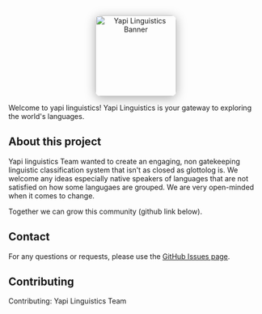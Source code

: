 <p align="center">
  <img src="https://www.thetreecareguide.com/wp-content/uploads/tree-guide-and-tree-care-tips1-1024x329.jpg" alt="Yapi Linguistics Banner" height="160" style="border-radius: 10px; box-shadow: 0 4px 20px #aaa;">
</p>


Welcome to yapi linguistics!
Yapi Linguistics is your gateway to exploring the world's languages.


## About this project

Yapi linguistics Team wanted to create an engaging, non gatekeeping linguistic classification system that isn't as closed as glottolog is. We welcome any ideas especially native speakers of languages that are not satisfied on how some langugaes are grouped. We are very open-minded when it comes to change.

Together we can grow this community (github link below). 


## Contact

For any questions or requests, please use the [GitHub Issues page](https://github.com/teydrin/YapiLinguistics/issues).

## Contributing

Contributing: Yapi Linguistics Team

